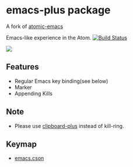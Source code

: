 # emacs-plus package

A fork of [atomic-emacs](https://atom.io/packages/atomic-emacs)

Emacs-like experience in the Atom.
[![Build Status](https://travis-ci.org/aki77/atom-emacs.svg)](https://travis-ci.org/aki77/atom-emacs)

![](http://i.gyazo.com/6c9309e4608286d08c8b353b8011bbcb.gif)


## Features
* Regular Emacs key binding(see below)
* Marker
* Appending Kills

## Note
* Please use [clipboard-plus](https://atom.io/packages/clipboard-plus) instead of kill-ring.

## Keymap
* [emacs.cson](https://github.com/aki77/atom-emacs-plus/blob/master/keymaps/emacs.cson)

